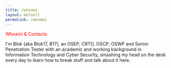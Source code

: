 ```yaml
---
title: /whoami
layout: default
permalink: /whoami
---
```

<style>
.center {
  display: block;
  margin-left: auto;
  margin-right: auto;
  width: 100%;
}
</style>
  
<div style="color:red;">Whoami & Contacts</div>

I'm Blok (aka Blok17, B17), an OSEP, CRTO, OSCP, OSWP and Senior Penetration Tester with an academic and working background in Information Technology and Cyber Security, smashing my head on the desk every day to learn how to break stuff and talk about it here.

<center>
<script>
document.write('</br>')
document.write('<a href="https://twitter.com/iamscarecrow1" style="color:red;">Twitter</a></br>')
document.write('<a href="https://app.hackthebox.com/profile/144238" style="color:red">HTB</a></br>')
document.write('<a href="https://www.youtube.com/channel/UCcYc_cJZDhYXPm2hpM7ZqwA" style="color:red;">YouTube</a></br>')
document.write('<a href="https://github.com/0x5c4r3" style="color:red;">GitHub</a></br>')
document.write('<a href="https://www.linkedin.com/in/matteo-peruzzi-84b701188" style="color:red;">Linkedin</a></br>')

</script>
</center>

